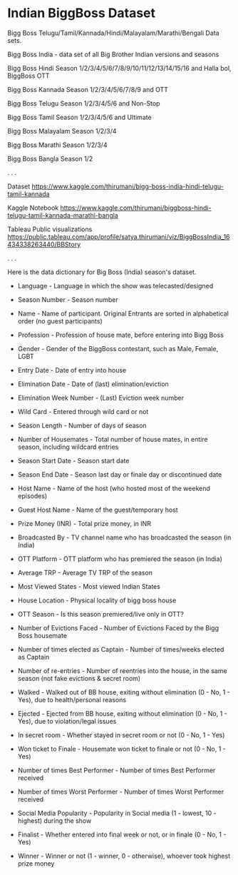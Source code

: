 # Indian BiggBoss Dataset
Bigg Boss Telugu/Tamil/Kannada/Hindi/Malayalam/Marathi/Bengali Data sets.

Bigg Boss India - data set of all Big Brother Indian versions and seasons


Bigg Boss Hindi Season 1/2/3/4/5/6/7/8/9/10/11/12/13/14/15/16 and Halla bol, BiggBoss OTT

Bigg Boss Kannada Season 1/2/3/4/5/6/7/8/9 and OTT

Bigg Boss Telugu Season 1/2/3/4/5/6 and Non-Stop

Bigg Boss Tamil Season 1/2/3/4/5/6 and Ultimate

Bigg Boss Malayalam Season 1/2/3/4

Bigg Boss Marathi Season 1/2/3/4

Bigg Boss Bangla Season 1/2

  . . .

Dataset https://www.kaggle.com/thirumani/bigg-boss-india-hindi-telugu-tamil-kannada

Kaggle Notebook https://www.kaggle.com/thirumani/biggboss-hindi-telugu-tamil-kannada-marathi-bangla

Tableau Public visualizations https://public.tableau.com/app/profile/satya.thirumani/viz/BiggBossIndia_16434338263440/BBStory

  . . .

Here is the data dictionary for Big Boss (India) season's dataset.


- Language - Language in which the show was telecasted/designed

- Season Number - Season number

- Name - Name of participant. Original Entrants are sorted in alphabetical order (no guest participants)

- Profession - Profession of house mate, before entering into Bigg Boss

- Gender - Gender of the BiggBoss contestant, such as Male, Female, LGBT

- Entry Date - Date of entry into house

- Elimination Date - Date of (last) elimination/eviction

- Elimination Week Number - (Last) Eviction week number

- Wild Card - Entered through wild card or not

- Season Length - Number of days of season

- Number of Housemates - Total number of house mates, in entire season, including wildcard entries

- Season Start Date - Season start date

- Season End Date - Season last day or finale day or discontinued date

- Host Name - Name of the host (who hosted most of the weekend episodes)

- Guest Host Name - Name of the guest/temporary host

- Prize Money (INR) - Total prize money, in INR

- Broadcasted By - TV channel name who has broadcasted the season (in India)

- OTT Platform - OTT platform who has premiered the season (in India)

- Average TRP - Average TV TRP of the season

- Most Viewed States - Most viewed Indian States

- House Location - Physical locality of bigg boss house

- OTT Season - Is this season premiered/live only in OTT?

- Number of Evictions Faced - Number of Evictions Faced by the Bigg Boss housemate

- Number of times elected as Captain - Number of times/weeks elected as Captain

- Number of re-entries - Number of reentries into the house, in the same season (not fake evictions & secret room)

- Walked - Walked out of BB house, exiting without elimination (0 - No, 1 - Yes), due to health/personal reasons

- Ejected - Ejected from BB house, exiting without elimination (0 - No, 1 - Yes), due to violation/legal issues

- In secret room - Whether stayed in secret room or not (0 - No, 1 - Yes)

- Won ticket to Finale - Housemate won ticket to finale or not (0 - No, 1 - Yes)

- Number of times Best Performer - Number of times Best Performer received

- Number of times Worst Performer - Number of times Worst Performer received

- Social Media Popularity - Popularity in Social media (1 - lowest, 10 - highest) during the show

- Finalist - Whether entered into final week or not, or in finale (0 - No, 1 - Yes)

- Winner - Winner or not (1 - winner, 0 - otherwise), whoever took highest prize money
